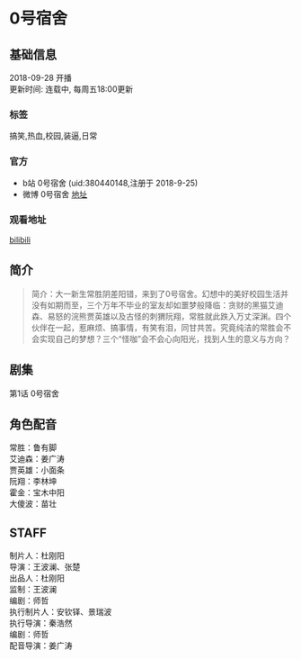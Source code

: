 # 0号宿舍


## 基础信息 
2018-09-28 开播  
更新时间: 连载中, 每周五18:00更新  

### 标签
搞笑,热血,校园,装逼,日常  

### 官方 
* b站 0号宿舍 (uid:380440148,注册于 2018-9-25)
* 微博 0号宿舍 [地址](https://weibo.com/6432820015)

### 观看地址
[bilibili](https://www.bilibili.com/bangumi/media/md132792)

 

## 简介
>简介：大一新生常胜阴差阳错，来到了0号宿舍。幻想中的美好校园生活并没有如期而至，三个万年不毕业的室友却如噩梦般降临：贪财的黑猫艾迪森、易怒的浣熊贾英雄以及古怪的刺猬阮翔，常胜就此跌入万丈深渊。四个伙伴在一起，惹麻烦、搞事情，有笑有泪，同甘共苦。究竟纯洁的常胜会不会实现自己的梦想？三个“怪咖”会不会心向阳光，找到人生的意义与方向？
 

## 剧集 
第1话  0号宿舍  


## 角色配音
常胜：鲁有脚  
艾迪森：姜广涛  
贾英雄：小面条  
阮翔：李林坤  
霍金：宝木中阳  
大傻波：苗壮  

  
## STAFF  
制片人：杜刚阳  
导演：王波澜、张楚  
出品人：杜刚阳  
监制：王波澜  
编剧：师哲  
执行制片人：安钦铎、景瑞波  
执行导演：秦浩然  
编剧：师哲  
配音导演：姜广涛  
